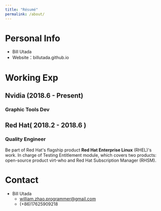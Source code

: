 ```yaml
---
title: "Résumé"
permalink: /about/
---
```

# Personal Info

 - Bill Utada
 - Website：billutada.github.io

# Working Exp

## Nvidia (2018.6 - Present)
### Graphic Tools Dev

## Red Hat( 2018.2 - 2018.6 )
### Quality Engineer
Be part of Red Hat's flagship product **Red Hat Enterprise Linux** (RHEL)'s  work. In charge of Testing Entitlement module, which covers two products: open-source product virt-who and Red Hat Subscription Manager (RHSM).

# Contact
- Bill Utada
  - william.zhao.programmer@gmail.com
  - (+86)17625909218
